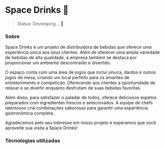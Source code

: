 # Space Drinks 🚀

> Status: Developing... 🚧

### Sobre
Space Drinks é um projeto de distribuidora de bebidas que oferece uma experiência única aos seus clientes. Além de oferecer uma ampla variedade de bebidas de alta qualidade, a empresa também se destaca por proporcionar um ambiente descontraído e divertido.

O espaço conta com uma área de jogos que inclui sinuca, dardos e outros jogos de mesa, criando um local perfeito para os amantes de entretenimento e competição. Oferecendo aos clientes a oportunidade de relaxar e se divertir enquanto desfrutam de suas bebidas favoritas.

Além disso, para satisfazer o paladar de todos, oferece deliciosos espetos preparados com ingredientes frescos e selecionados. A equipe de chefs talentosos cria combinações saborosas para garantir uma experiência gastronômica completa.

Agradecemos pelo seu interesse em nosso projeto e esperamos que você aproveite sua visita a Space Drinks!

### Técnologias utilizadas
